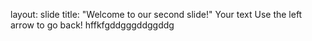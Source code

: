layout: slide
title: "Welcome to our second slide!"
Your text
Use the left arrow to go back!
hffkfgddgggddggddg
